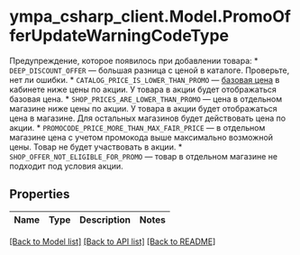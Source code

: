# ympa_csharp_client.Model.PromoOfferUpdateWarningCodeType
Предупреждение, которое появилось при добавлении товара:  * `DEEP_DISCOUNT_OFFER` — большая разница с ценой в каталоге. Проверьте, нет ли ошибки.  * `CATALOG_PRICE_IS_LOWER_THAN_PROMO` — [базовая цена](*basic-price) в кабинете ниже цены по акции. У товара в акции будет отображаться базовая цена.  * `SHOP_PRICES_ARE_LOWER_THAN_PROMO` — цена в отдельном магазине ниже цены по акции. У товара в акции будет отображаться цена в магазине. Для остальных магазинов будет действовать цена по акции.  * `PROMOCODE_PRICE_MORE_THAN_MAX_FAIR_PRICE` — в отдельном магазине цена с учетом промокода выше максимально возможной цены. Товар не будет участвовать в акции.  * `SHOP_OFFER_NOT_ELIGIBLE_FOR_PROMO` — товар в отдельном магазине не подходит под условия акции. 

## Properties

Name | Type | Description | Notes
------------ | ------------- | ------------- | -------------

[[Back to Model list]](../README.md#documentation-for-models) [[Back to API list]](../README.md#documentation-for-api-endpoints) [[Back to README]](../README.md)

